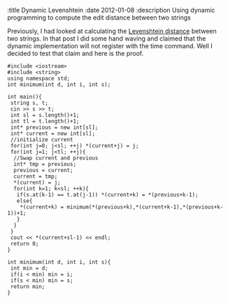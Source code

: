 :title Dynamic Levenshtein
:date 2012-01-08
:description Using dynamic programming to compute the edit distance between two strings

<p>Previously, I had looked at calculating the <a href="/blog/levenshtein-distance">Levenshtein distance</a> between two strings. In that post I did some hand waving and claimed that the dynamic implementation will not register with the time command. Well I decided to test that claim and here is the proof.</p>



<pre><code><span class="keyword">#include</span> &lt;iostream&gt;
<span class="keyword">#include</span> &lt;string&gt;
<span class="keyword">using</span> <span class="keyword">namespace</span> std;
<span class="type">int</span> minimum(<span class="type">int</span> <span class="var">d</span>, <span class="type">int</span> <span class="var">i</span>, <span class="type">int</span> <span class="var">s</span>);

<span class="type">int</span> main(){
 <span class="type">string</span> <span class="var">s</span>, <span class="var">t</span>;
 cin &gt;&gt; <span class="var">s</span> &gt;&gt; <span class="var">t</span>;
 <span class="type">int</span> <span class="var">sl</span> = <span class="var">s</span>.length()+1;
 <span class="type">int</span> <span class="var">tl</span> = <span class="var">t</span>.length()+1;
 <span class="type">int</span>* <span class="var">previous</span> = new <span class="type">int</span>[<span class="var">sl</span>];
 <span class="type">int</span>* <span class="var">current</span> = new <span class="type">int</span>[<span class="var">sl</span>];
 <span class="comment">//initialize current</span>
 <span class="keyword">for</span>(<span class="type">int</span> <span class="var">j</span>=0; <span class="var">j</span>&lt;<span class="var">sl</span>; ++<span class="var">j</span>) *(<span class="var">current</span>+<span class="var">j</span>) = <span class="var">j</span>;
 <span class="keyword">for</span>(<span class="type">int</span> <span class="var">j</span>=1; <span class="var">j</span>&lt;<span class="var">tl</span>; ++<span class="var">j</span>){
  <span class="comment">//Swap current and previous</span>
  <span class="type">int</span>* <span class="var">tmp</span> = <span class="var">previous</span>;
  <span class="var">previous</span> = <span class="var">current</span>;
  <span class="var">current</span> = <span class="var">tmp</span>;
  *(<span class="var">current</span>) = <span class="var">j</span>;
  <span class="keyword">for</span>(<span class="type">int</span> <span class="var">k</span>=1; <span class="var">k</span>&lt;<span class="var">sl</span>; ++<span class="var">k</span>){
   <span class="keyword">if</span>(<span class="var">s</span>.at(<span class="var">k</span>-1) == <span class="var">t</span>.at(<span class="var">j</span>-1)) *(<span class="var">current</span>+<span class="var">k</span>) = *(<span class="var">previous</span>+<span class="var">k</span>-1);
   <span class="keyword">else</span>{
    *(<span class="var">current</span>+<span class="var">k</span>) = minimum(*(<span class="var">previous</span>+<span class="var">k</span>),*(<span class="var">current</span>+<span class="var">k</span>-1),*(<span class="var">previous</span>+<span class="var">k</span>-1))+1;
   }
  }
 }
 cout &lt;&lt; *(<span class="var">current</span>+<span class="var">sl</span>-1) &lt;&lt; endl;
 <span class="keyword">return</span> 0;
}

<span class="type">int</span> minimum(<span class="type">int</span> <span class="var">d</span>, <span class="type">int</span> <span class="var">i</span>, <span class="type">int</span> <span class="var">s</span>){
 <span class="type">int</span> <span class="var">min</span> = <span class="var">d</span>;
 <span class="keyword">if</span>(<span class="var">i</span> &lt; <span class="var">min</span>) <span class="var">min</span> = <span class="var">i</span>;
 <span class="keyword">if</span>(<span class="var">s</span> &lt; <span class="var">min</span>) <span class="var">min</span> = <span class="var">s</span>;
 <span class="keyword">return</span> <span class="var">min</span>;
}
</code></pre>
